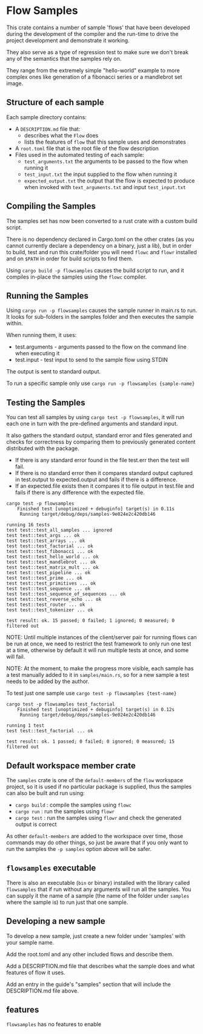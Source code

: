 # Flow Samples
This crate contains a number of sample 'flows' that have been developed during the development
of the compiler and the run-time to drive the project development and demonstrate it working. 

They also serve as a type of regression test to make sure we don't break any of the 
semantics that the samples rely on.

They range from the extremely simple "hello-world" example to more complex ones like generation of
a fibonacci series or a mandlebrot set image.

## Structure of each sample
Each sample directory contains:
* A `DESCRIPTION.md` file that:
    * describes what the `Flow` does
    * lists the features of `flow` that this sample uses and demonstrates
* A ```root.toml``` file that is the root file of the flow description
* Files used in the automated testing of each sample:
    * ```test_arguments.txt``` the arguments to be passed to the flow when running it
    * ```test_input.txt``` the input supplied to the flow when running it
    * ```expected_output.txt``` the output that the flow is expected to produce when invoked with 
```text_arguments.txt``` and input ```test_input.txt```

## Compiling the Samples
The samples set has now been converted to a rust crate with a custom build script.

There is no dependency declared in Cargo.toml on the other crates (as you cannot currently declare a
dependency on a binary, just a lib), but in order to build, test and run this crate/folder you will need `flowc`
and `flowr` installed and on `$PATH` in order for build scripts to find them.

Using `cargo build -p flowsamples` causes the build script to run, and it compiles in-place the samples
using the `flowc` compiler.

## Running the Samples
Using `cargo run -p flowsamples` causes the sample runner in main.rs to run. It looks for sub-folders in
the samples folder and then executes the sample within. 

When running them, it uses:
* test.arguments - arguments passed to the flow on the command line when executing it
* test.input - test input to send to the sample flow using STDIN

The output is sent to standard output.

To run a specific sample only use `cargo run -p flowsamples {sample-name}`

## Testing the Samples
You can test all samples by using `cargo test -p flowsamples`,
it will run each one in turn with the pre-defined arguments and standard input.

It also gathers the standard output, standard error and files generated and checks for correctness 
by comparing them to previously generated content distributed with the package.
* If there is any standard error found in the file test.err then the test will fail.
* If there is no standard error then it compares standard output captured in test.output to expected.output
and fails if there is a difference.
* If an expected.file exists then it compares it to file output in test.file and fails if there is any 
difference with the expected file.

```
cargo test -p flowsamples 
    Finished test [unoptimized + debuginfo] target(s) in 0.11s
     Running target/debug/deps/samples-9e024e2c420db146

running 16 tests
test test::test_all_samples ... ignored
test test::test_args ... ok
test test::test_arrays ... ok
test test::test_factorial ... ok
test test::test_fibonacci ... ok
test test::test_hello_world ... ok
test test::test_mandlebrot ... ok
test test::test_matrix_mult ... ok
test test::test_pipeline ... ok
test test::test_prime ... ok
test test::test_primitives ... ok
test test::test_sequence ... ok
test test::test_sequence_of_sequences ... ok
test test::test_reverse_echo ... ok
test test::test_router ... ok
test test::test_tokenizer ... ok

test result: ok. 15 passed; 0 failed; 1 ignored; 0 measured; 0 filtered out
```

NOTE: Until multiple instances of the client/server pair for running flows can be run at once, we 
need to restrict the test framework to only run one test at a time, otherwise by default it will run
multiple tests at once, and some will fail.

NOTE: At the moment, to make the progress more visible, each sample has a test manually added to it
in `samples/main.rs`, so for a new sample a test needs to be added by the author.

To test just one sample use `cargo test -p flowsamples {test-name}`
```
cargo test -p flowsamples test_factorial
    Finished test [unoptimized + debuginfo] target(s) in 0.12s
     Running target/debug/deps/samples-9e024e2c420db146

running 1 test
test test::test_factorial ... ok

test result: ok. 1 passed; 0 failed; 0 ignored; 0 measured; 15 filtered out
```

## Default workspace member crate
The `samples` crate is one of the `default-members` of the `flow` workspace project, so it is used if no 
particular package is supplied, thus the samples can also be built and run using:
* `cargo build` : compile the samples using `flowc`
* `cargo run`   : run the samples using `flowr`
* `cargo test`  : run the samples using `flowr` and check the generated output is correct

As other `default-members` are added to the workspace over time, those commands may do other things, so
just be aware that if you only want to run the samples the `-p samples` option above will be safer.

## `flowsamples` executable
There is also an executable (`bin` or binary) installed with the library called `flowsamples` that if run
without any arguments will run all the samples. You can supply it the name of a sample (the name of the folder
under `samples` where the sample is) to run just that one sample.

## Developing a new sample
To develop a new sample, just create a new folder under 'samples' with your sample name. 

Add the root.toml and any other included flows and describe them.

Add a DESCRIPTION.md file that describes what the sample does and what features of flow it uses.

Add an entry in the guide's "samples" section that will include the DESCRIPTION.md file above.


## features
`flowsamples` has no features to enable